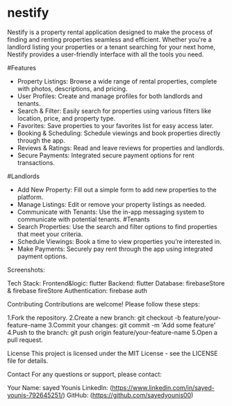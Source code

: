 # nestify

Nestify is a property rental application designed to make the process of finding and renting properties seamless and efficient. Whether you're a landlord listing your properties or a tenant searching for your next home, Nestify provides a user-friendly interface with all the tools you need.

#Features
- Property Listings: Browse a wide range of rental properties, complete with photos, descriptions, and pricing.
- User Profiles: Create and manage profiles for both landlords and tenants.
- Search & Filter: Easily search for properties using various filters like location, price, and property type.
- Favorites: Save properties to your favorites list for easy access later.
- Booking & Scheduling: Schedule viewings and book properties directly through the app.
- Reviews & Ratings: Read and leave reviews for properties and landlords.
- Secure Payments: Integrated secure payment options for rent transactions.

  
#Landlords
- Add New Property: Fill out a simple form to add new properties to the platform.
- Manage Listings: Edit or remove your property listings as needed.
- Communicate with Tenants: Use the in-app messaging system to communicate with potential tenants.
#Tenants
- Search Properties: Use the search and filter options to find properties that meet your criteria.
- Schedule Viewings: Book a time to view properties you’re interested in.
- Make Payments: Securely pay rent through the app using integrated payment options.

Screenshots:




Tech Stack:
Frontend&logic: flutter
Backend: flutter
Database: firebaseStore & firebase fireStore
Authentication: firebase auth

Contributing
Contributions are welcome! Please follow these steps:

1.Fork the repository.
2.Create a new branch: git checkout -b feature/your-feature-name
3.Commit your changes: git commit -m 'Add some feature'
4.Push to the branch: git push origin feature/your-feature-name
5.Open a pull request.

License
This project is licensed under the MIT License - see the LICENSE file for details.

Contact
For any questions or support, please contact:

Your Name: sayed Younis
LinkedIn: (https://www.linkedin.com/in/sayed-younis-792645251/)
GitHub: (https://github.com/sayedyounis00)

